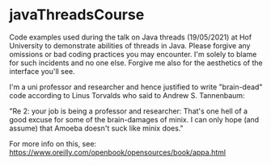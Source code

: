 # javaThreadsCourse

Code examples used during the talk on Java threads (19/05/2021) at Hof University to demonstrate abilities of threads in Java.
Please forgive any omissions or bad coding practices you may encounter. I'm solely to blame for such incidents and no one else. Forgive me also for the aesthetics of the interface you'll see.

I'm a uni professor and researcher and hence justified to write "brain-dead" code according to Linus Torvalds who said to Andrew S. Tannenbaum:

"Re 2: your job is being a professor and researcher: That's one hell of a good excuse
for some of the brain-damages of minix. I can only hope (and assume) 
that Amoeba doesn't suck like minix does."

For more info on this, see: https://www.oreilly.com/openbook/opensources/book/appa.html